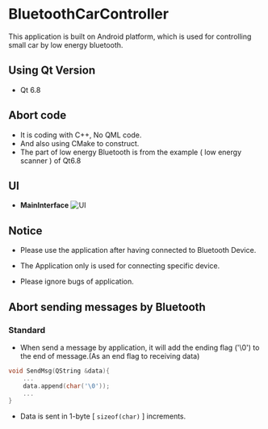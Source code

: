 # BluetoothCarController
This application is built on Android platform, which is used for controlling small car by low energy bluetooth.
## Using Qt Version
- Qt 6.8
## Abort code
- It is coding with C++, No QML code.
- And also using CMake to construct.
- The part of low energy Bluetooth is from
 the example ( low energy scanner ) of Qt6.8
## UI
- **MainInterface**
![UI]("https://github.com/wvfp/BluetoothCarController/master/ui.jpg")

## Notice
* Please use the application after having connected to Bluetooth Device.

* The Application only is used for connecting specific device.

* Please ignore bugs of application.

## Abort sending messages by Bluetooth 
### Standard
- When send a message by application, it will add the ending flag ('\0') to the end of message.(As an end flag to receiving data)
```cpp
void SendMsg(QString &data){
    ...
    data.append(char('\0'));
    ...
}
```
- Data is sent in 1-byte [ `sizeof(char)` ] increments.




